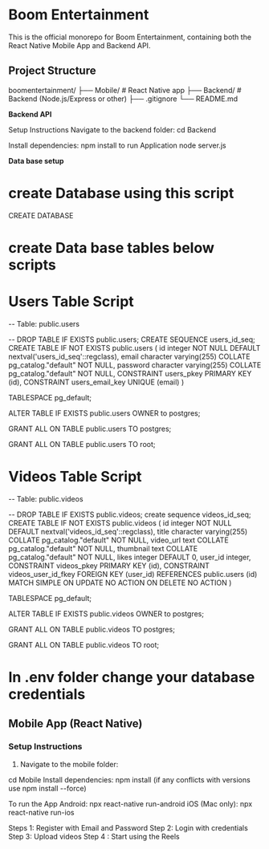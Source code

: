
# Boom Entertainment

This is the official monorepo for Boom Entertainment, containing both the React Native Mobile App and Backend API.

## Project Structure

boomentertainment/
├── Mobile/ # React Native app
├── Backend/ # Backend (Node.js/Express or other)
├── .gitignore
└── README.md

**Backend API**

Setup Instructions
Navigate to the backend folder:
  cd Backend
  
Install dependencies:
  npm install
to run Application 
  node server.js

**Data base setup**

# create Database using this script

  CREATE DATABASE <DatabaseName>
  
# create Data base tables below scripts

  # Users Table Script
  
-- Table: public.users

-- DROP TABLE IF EXISTS public.users;
CREATE SEQUENCE users_id_seq;
CREATE TABLE IF NOT EXISTS public.users
(
    id integer NOT NULL DEFAULT nextval('users_id_seq'::regclass),
    email character varying(255) COLLATE pg_catalog."default" NOT NULL,
    password character varying(255) COLLATE pg_catalog."default" NOT NULL,
    CONSTRAINT users_pkey PRIMARY KEY (id),
    CONSTRAINT users_email_key UNIQUE (email)
)

TABLESPACE pg_default;

ALTER TABLE IF EXISTS public.users
    OWNER to postgres;

GRANT ALL ON TABLE public.users TO postgres;

GRANT ALL ON TABLE public.users TO root;

# Videos Table Script

-- Table: public.videos

-- DROP TABLE IF EXISTS public.videos;
create sequence videos_id_seq;
CREATE TABLE IF NOT EXISTS public.videos
(
    id integer NOT NULL DEFAULT nextval('videos_id_seq'::regclass),
    title character varying(255) COLLATE pg_catalog."default" NOT NULL,
    video_url text COLLATE pg_catalog."default" NOT NULL,
    thumbnail text COLLATE pg_catalog."default" NOT NULL,
    likes integer DEFAULT 0,
    user_id integer,
    CONSTRAINT videos_pkey PRIMARY KEY (id),
    CONSTRAINT videos_user_id_fkey FOREIGN KEY (user_id)
        REFERENCES public.users (id) MATCH SIMPLE
        ON UPDATE NO ACTION
        ON DELETE NO ACTION
)

TABLESPACE pg_default;

ALTER TABLE IF EXISTS public.videos
    OWNER to postgres;

GRANT ALL ON TABLE public.videos TO postgres;

GRANT ALL ON TABLE public.videos TO root;
  
# In .env folder change your database credentials



## Mobile App (React Native)

### Setup Instructions

1. Navigate to the mobile folder:

   
cd Mobile
Install dependencies:
  npm install (if any conflicts with versions use npm install --force)
  
To run the App
Android:
  npx react-native run-android
iOS (Mac only):
  npx react-native run-ios


Steps 1: Register with Email and Password 
Step 2: Login with credentials
Step 3: Upload videos
Step 4 : Start using the Reels
